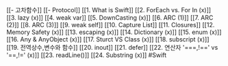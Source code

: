 [[- 고차함수]]
[[- Protocol]]
[[1. What is Swift]]
[[2. ForEach vs. For In (x)]]
[[3. lazy (x)]]
[[4. weak var]]
[[5. DownCasting (x)]]
[[6. ARC  (1)]]
[[7. ARC (2)]]
[[8. ARC (3)]]
[[9. weak self]]
[[10. Capture List]]
[[11. Closures]]
[[12. Memory Safety (x)]]
[[13. escaping (x)]]
[[14. Dictionary (x)]]
[[15. enum (x)]]
[[16. Any & AnyObject (x)]]
[[17. Sturct VS Class (x)]]
[[18. subscript (x)]]
[[19. 전역상수,변수와 함수]]
[[20. inout]]
[[21. defer]]
[[22. 연산자 '===,!==' vs '==,!=' (x)]]
[[23. readLine()]]
[[24. Substring (x)]]
#Swift 